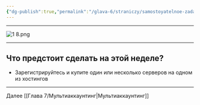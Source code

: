 ```yaml
---
{"dg-publish":true,"permalink":"/glava-6/straniczy/samostoyatelnoe-zadanie-4/"}
---
```



---

![1 8.png](/img/user/Images/1%208.png)

---

## Что предстоит сделать на этой неделе?

* Зарегистрируйтесь и купите один или несколько серверов на одном из хостингов

---

Далее [[Глава 7/Мультиаккаунтинг\|Мультиаккаунтинг]]

